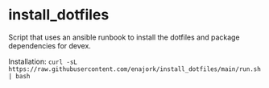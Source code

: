 # install_dotfiles
Script that uses an ansible runbook to install the dotfiles and package dependencies for devex.

Installation: `curl -sL https://raw.githubusercontent.com/enajork/install_dotfiles/main/run.sh | bash`
